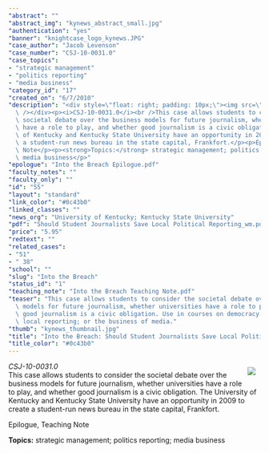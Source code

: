 ```yaml
---
"abstract": ""
"abstract_img": "kynews_abstract_small.jpg"
"authentication": "yes"
"banner": "knightcase_logo_kynews.JPG"
"case_author": "Jacob Levenson"
"case_number": "CSJ-10-0031.0"
"case_topics":
- "strategic management"
- "politics reporting"
- "media business"
"category_id": "17"
"created_on": "6/7/2010"
"description": "<div style=\"float: right; padding: 10px;\"><img src=\"/casestudy/files/photos/432/kynews_abstract_small.jpg\"\
  \ /></div><p><i>CSJ-10-0031.0</i><br />This case allows students to consider the\
  \ societal debate over the business models for future journalism, whether universities\
  \ have a role to play, and whether good journalism is a civic obligation. The University\
  \ of Kentucky and Kentucky State University have an opportunity in 2009 to create\
  \ a student-run news bureau in the state capital, Frankfort.</p><p>Epilogue, Teaching\
  \ Note</p><p><strong>Topics:</strong> strategic management; politics reporting;\
  \ media business</p>"
"epologue": "Into the Breach Epilogue.pdf"
"faculty_notes": ""
"faculty_only": ""
"id": "55"
"layout": "standard"
"link_color": "#0c43b0"
"linked_classes": ""
"news_org": "University of Kentucky; Kentucky State University"
"pdf": "Should Student Journalists Save Local Political Reporting_wm.pdf"
"price": "5.95"
"redtext": ""
"related_cases":
- "51"
- " 38"
"school": ""
"slug": "Into the Breach"
"status_id": "1"
"teaching_note": "Into the Breach Teaching Note.pdf"
"teaser": "This case allows students to consider the societal debate over the business\
  \ models for future journalism, whether universities have a role to play, and whether\
  \ good journalism is a civic obligation. Use in courses on democracy and media;\
  \ local reporting; or the business of media."
"thumb": "kynews_thumbnail.jpg"
"title": "Into the Breach: Should Student Journalists Save Local Political Reporting?"
"title_color": "#0c43b0"
---
```

<div style="float: right; padding: 10px;"><img src="/casestudy/files/photos/432/kynews_abstract_small.jpg" /></div><p><i>CSJ-10-0031.0</i><br />This case allows students to consider the societal debate over the business models for future journalism, whether universities have a role to play, and whether good journalism is a civic obligation. The University of Kentucky and Kentucky State University have an opportunity in 2009 to create a student-run news bureau in the state capital, Frankfort.</p><p>Epilogue, Teaching Note</p><p><strong>Topics:</strong> strategic management; politics reporting; media business</p>
